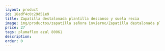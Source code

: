 ```yaml
---
layout: product
id: 18edf4c0c29d51e9
title: Zapatilla destalonada plantilla descanso y suela recia
image: img/productos/zapatilla señora invierno/Zapatilla destalonada plantilla descanso y suela recia=27=plumaflex azul 80061.webp
price: 27
tags: plumaflex azul 80061
description: 
order: 0
---
```

